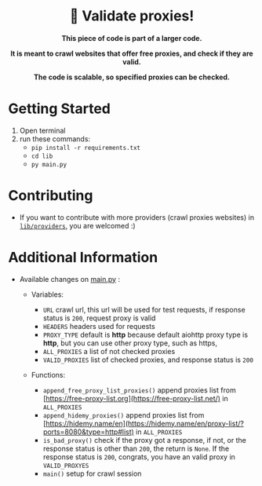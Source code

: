 
<h1 align="center">🔑 Validate proxies!</h1>

<h4 align="center">
This piece of code is part of a larger code.

It is meant to crawl websites that offer free proxies, and check if they are valid.

The code is scalable, so specified proxies can be checked.
  
</h4>

# Getting Started

1. Open terminal
2. run these commands:  
   - ```pip install -r requirements.txt``` 
   -  ```cd lib``` 
   -  ```py main.py```


# Contributing 

 - If you want to contribute with more providers (crawl proxies websites) in 
[```lib/providers```](lib/providers/), you are welcomed :)

# Additional Information

- Available changes on [main.py](lib/main.py) : 
    - Variables:
      - ```URL``` crawl url, this url will be used for test requests, if response status is `200`, request proxy is valid
      - ```HEADERS``` headers used for requests
      - ```PROXY_TYPE``` default is **http** because default aiohttp proxy type is **http**, but you can use other proxy type, such as https, 
      - ```ALL_PROXIES``` a list of not checked proxies
      - ```VALID_PROXIES``` list of checked proxies, and response status is `200`

    - Functions:
      - `append_free_proxy_list_proxies()` append proxies list from [https://free-proxy-list.org](https://free-proxy-list.net/) in `ALL_PROXIES`
      - `append_hidemy_proxies()` append proxies list from [https://hidemy.name/en](https://hidemy.name/en/proxy-list/?ports=8080&type=http#list) in `ALL_PROXIES`
      - `is_bad_proxy()` check if the proxy got a response, if not, or the response status is other than `200`, the return is `None`. If the response status is `200`, congrats, you have an valid proxy in `VALID_PROXYES`
      - `main()` setup for crawl session